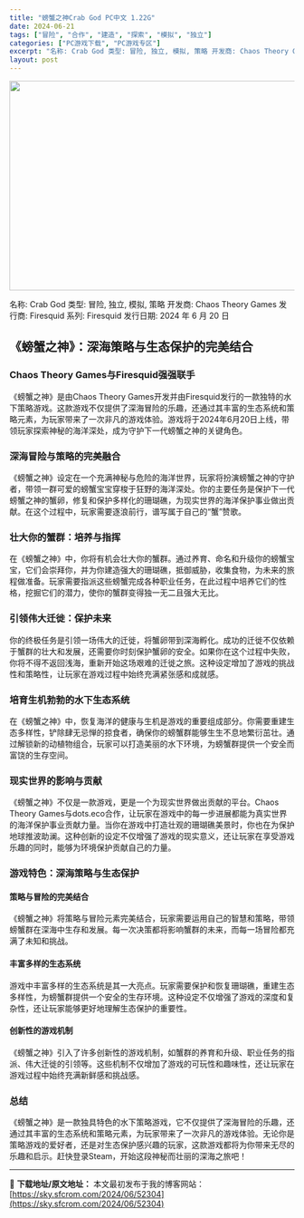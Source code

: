 ```yaml
---
title: "螃蟹之神Crab God PC中文 1.22G"
date: 2024-06-21
tags: ["冒险", "合作", "建造", "探索", "模拟", "独立"]
categories: ["PC游戏下载", "PC游戏专区"]
excerpt: "名称: Crab God 类型: 冒险, 独立, 模拟, 策略 开发商: Chaos Theory Games 发行商: Firesquid 系列: Firesquid 发行日期: 2024 年 6 月 20 日 《螃蟹之神》：深海策略与生态保护的完美结合 Chaos Theory Games与Fi&hellip;"
layout: post
---
```


<img class="aligncenter size-full wp-image-52305" src="https://sky.sfcrom.com/wp-content/uploads/2024/06/2024062103424815.webp" alt="" width="660" height="370" />

名称: Crab God
类型: 冒险, 独立, 模拟, 策略
开发商: Chaos Theory Games
发行商: Firesquid
系列: Firesquid
发行日期: 2024 年 6 月 20 日
<h2>《螃蟹之神》：深海策略与生态保护的完美结合</h2>
<h3>Chaos Theory Games与Firesquid强强联手</h3>
《螃蟹之神》是由Chaos Theory Games开发并由Firesquid发行的一款独特的水下策略游戏。这款游戏不仅提供了深海冒险的乐趣，还通过其丰富的生态系统和策略元素，为玩家带来了一次非凡的游戏体验。游戏将于2024年6月20日上线，带领玩家探索神秘的海洋深处，成为守护下一代螃蟹之神的关键角色。
<h3>深海冒险与策略的完美融合</h3>
《螃蟹之神》设定在一个充满神秘与危险的海洋世界，玩家将扮演螃蟹之神的守护者，带领一群可爱的螃蟹宝宝穿梭于狂野的海洋深处。你的主要任务是保护下一代螃蟹之神的蟹卵，修复和保护多样化的珊瑚礁，为现实世界的海洋保护事业做出贡献。在这个过程中，玩家需要逐浪前行，谱写属于自己的“蟹”赞歌。
<h3>壮大你的蟹群：培养与指挥</h3>
在《螃蟹之神》中，你将有机会壮大你的蟹群。通过养育、命名和升级你的螃蟹宝宝，它们会崇拜你，并为你建造强大的珊瑚礁，抵御威胁，收集食物，为未来的旅程做准备。玩家需要指派这些螃蟹完成各种职业任务，在此过程中培养它们的性格，挖掘它们的潜力，使你的蟹群变得独一无二且强大无比。
<h3>引领伟大迁徙：保护未来</h3>
你的终极任务是引领一场伟大的迁徙，将蟹卵带到深海孵化。成功的迁徙不仅依赖于蟹群的壮大和发展，还需要你时刻保护蟹卵的安全。如果你在这个过程中失败，你将不得不返回浅海，重新开始这场艰难的迁徙之旅。这种设定增加了游戏的挑战性和策略性，让玩家在游戏过程中始终充满紧张感和成就感。
<h3>培育生机勃勃的水下生态系统</h3>
在《螃蟹之神》中，恢复海洋的健康与生机是游戏的重要组成部分。你需要重建生态多样性，铲除肆无忌惮的掠食者，确保你的螃蟹群能够生生不息地繁衍茁壮。通过解锁新的动植物组合，玩家可以打造美丽的水下环境，为螃蟹群提供一个安全而富饶的生存空间。
<h3>现实世界的影响与贡献</h3>
《螃蟹之神》不仅是一款游戏，更是一个为现实世界做出贡献的平台。Chaos Theory Games与dots.eco合作，让玩家在游戏中的每一步进展都能为真实世界的海洋保护事业贡献力量。当你在游戏中打造壮观的珊瑚礁美景时，你也在为保护地球推波助澜。这种创新的设定不仅增强了游戏的现实意义，还让玩家在享受游戏乐趣的同时，能够为环境保护贡献自己的力量。
<h3>游戏特色：深海策略与生态保护</h3>
<h4>策略与冒险的完美结合</h4>
《螃蟹之神》将策略与冒险元素完美结合，玩家需要运用自己的智慧和策略，带领螃蟹群在深海中生存和发展。每一次决策都将影响蟹群的未来，而每一场冒险都充满了未知和挑战。
<h4>丰富多样的生态系统</h4>
游戏中丰富多样的生态系统是其一大亮点。玩家需要保护和恢复珊瑚礁，重建生态多样性，为螃蟹群提供一个安全的生存环境。这种设定不仅增强了游戏的深度和复杂性，还让玩家能够更好地理解生态保护的重要性。
<h4>创新性的游戏机制</h4>
《螃蟹之神》引入了许多创新性的游戏机制，如蟹群的养育和升级、职业任务的指派、伟大迁徙的引领等。这些机制不仅增加了游戏的可玩性和趣味性，还让玩家在游戏过程中始终充满新鲜感和挑战感。
<h3>总结</h3>
《螃蟹之神》是一款独具特色的水下策略游戏，它不仅提供了深海冒险的乐趣，还通过其丰富的生态系统和策略元素，为玩家带来了一次非凡的游戏体验。无论你是策略游戏的爱好者，还是对生态保护感兴趣的玩家，这款游戏都将为你带来无尽的乐趣和启示。赶快登录Steam，开始这段神秘而壮丽的深海之旅吧！

---
📖 **下载地址/原文地址：** 本文最初发布于我的博客网站：[https://sky.sfcrom.com/2024/06/52304](https://sky.sfcrom.com/2024/06/52304)
